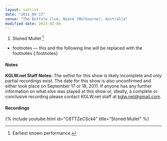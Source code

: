 ```yaml
---
layout: setlist
date: "2011-09-17"
venue: "The Buffalo Club, Naarm (Melbourne), Australia"
modified date: 2023-02-04
---
```



 1. Stoned Mullet [^1]

[^1]: Earliest known performance.
* footnotes — this and the following line will be replaced with the footnotes
{:footnotes}

#### Notes

**KGLW.net Staff Notes:** The setlist for this show is likely incomplete and only partial recordings exist. The date for this show is also unconfirmed and either took place on September 17 or 18, 2011. If anyone has any further information on what else was played at this show or, ideally, a complete or conclusive recording please contact KGLW.net staff at kglw.net@gmail.com.

#### Recordings

{% include youtube.html id="C8TTZeCSck4" title="Stoned Mullet" %}
